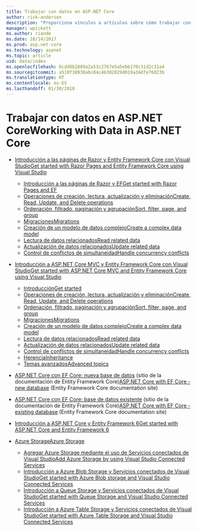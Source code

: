 ```yaml
---
title: Trabajar con datos en ASP.NET Core
author: rick-anderson
description: "Proporciona vínculos a artículos sobre cómo trabajar con datos. En muchos se usa Entity Framework Core."
manager: wpickett
ms.author: riande
ms.date: 10/14/2017
ms.prod: asp.net-core
ms.technology: aspnet
ms.topic: article
uid: data/index
ms.openlocfilehash: 6cdd8b2889a2a53c2767e5a5ebb170c31d2c31a4
ms.sourcegitcommit: a510f38930abc84c4b302029d019a34dfe76823b
ms.translationtype: HT
ms.contentlocale: es-ES
ms.lasthandoff: 01/30/2018
---
```

# <a name="working-with-data-in-aspnet-core"></a><span data-ttu-id="151d7-104">Trabajar con datos en ASP.NET Core</span><span class="sxs-lookup"><span data-stu-id="151d7-104">Working with Data in ASP.NET Core</span></span> 

* [<span data-ttu-id="151d7-105">Introducción a las páginas de Razor y Entity Framework Core con Visual Studio</span><span class="sxs-lookup"><span data-stu-id="151d7-105">Get started with Razor Pages and Entity Framework Core using Visual Studio</span></span>](xref:data/ef-rp/index)

   * [<span data-ttu-id="151d7-106">Introducción a las páginas de Razor y EF</span><span class="sxs-lookup"><span data-stu-id="151d7-106">Get started with Razor Pages and EF</span></span>](xref:data/ef-rp/intro)
   * [<span data-ttu-id="151d7-107">Operaciones de creación, lectura, actualización y eliminación</span><span class="sxs-lookup"><span data-stu-id="151d7-107">Create, Read, Update, and Delete operations</span></span>](xref:data/ef-rp/crud)
   * [<span data-ttu-id="151d7-108">Ordenación, filtrado, paginación y agrupación</span><span class="sxs-lookup"><span data-stu-id="151d7-108">Sort, filter, page, and group</span></span>](xref:data/ef-rp/sort-filter-page)
   * [<span data-ttu-id="151d7-109">Migraciones</span><span class="sxs-lookup"><span data-stu-id="151d7-109">Migrations</span></span>](xref:data/ef-rp/migrations)
   * [<span data-ttu-id="151d7-110">Creación de un modelo de datos complejo</span><span class="sxs-lookup"><span data-stu-id="151d7-110">Create a complex data model</span></span>](xref:data/ef-rp/complex-data-model)
   * [<span data-ttu-id="151d7-111">Lectura de datos relacionados</span><span class="sxs-lookup"><span data-stu-id="151d7-111">Read related data</span></span>](xref:data/ef-rp/read-related-data)
   * [<span data-ttu-id="151d7-112">Actualización de datos relacionados</span><span class="sxs-lookup"><span data-stu-id="151d7-112">Update related data</span></span>](xref:data/ef-rp/update-related-data)
   * [<span data-ttu-id="151d7-113">Control de conflictos de simultaneidad</span><span class="sxs-lookup"><span data-stu-id="151d7-113">Handle concurrency conflicts</span></span>](xref:data/ef-rp/concurrency)

*   [<span data-ttu-id="151d7-114">Introducción a ASP.NET Core MVC y Entity Framework Core con Visual Studio</span><span class="sxs-lookup"><span data-stu-id="151d7-114">Get started with ASP.NET Core MVC and Entity Framework Core using Visual Studio</span></span>](ef-mvc/index.md)
    *   [<span data-ttu-id="151d7-115">Introducción</span><span class="sxs-lookup"><span data-stu-id="151d7-115">Get started</span></span>](ef-mvc/intro.md)
    *   [<span data-ttu-id="151d7-116">Operaciones de creación, lectura, actualización y eliminación</span><span class="sxs-lookup"><span data-stu-id="151d7-116">Create, Read, Update, and Delete operations</span></span>](xref:data/ef-mvc/crud)
    *   [<span data-ttu-id="151d7-117">Ordenación, filtrado, paginación y agrupación</span><span class="sxs-lookup"><span data-stu-id="151d7-117">Sort, filter, page, and group</span></span>](xref:data/ef-mvc/sort-filter-page)
    *   [<span data-ttu-id="151d7-118">Migraciones</span><span class="sxs-lookup"><span data-stu-id="151d7-118">Migrations</span></span>](xref:data/ef-mvc/migrations)
    *   [<span data-ttu-id="151d7-119">Creación de un modelo de datos complejo</span><span class="sxs-lookup"><span data-stu-id="151d7-119">Create a complex data model</span></span>](ef-mvc/complex-data-model.md)
    *   [<span data-ttu-id="151d7-120">Lectura de datos relacionados</span><span class="sxs-lookup"><span data-stu-id="151d7-120">Read related data</span></span>](ef-mvc/read-related-data.md)
    *   [<span data-ttu-id="151d7-121">Actualización de datos relacionados</span><span class="sxs-lookup"><span data-stu-id="151d7-121">Update related data</span></span>](ef-mvc/update-related-data.md)
    *   [<span data-ttu-id="151d7-122">Control de conflictos de simultaneidad</span><span class="sxs-lookup"><span data-stu-id="151d7-122">Handle concurrency conflicts</span></span>](ef-mvc/concurrency.md)
    *   [<span data-ttu-id="151d7-123">Herencia</span><span class="sxs-lookup"><span data-stu-id="151d7-123">Inheritance</span></span>](ef-mvc/inheritance.md)
    *   [<span data-ttu-id="151d7-124">Temas avanzados</span><span class="sxs-lookup"><span data-stu-id="151d7-124">Advanced topics</span></span>](ef-mvc/advanced.md)
* <span data-ttu-id="151d7-125">[ASP.NET Core con EF Core: nueva base de datos](https://docs.microsoft.com/ef/core/get-started/aspnetcore/new-db) (sitio de la documentación de Entity Framework Core)</span><span class="sxs-lookup"><span data-stu-id="151d7-125">[ASP.NET Core with EF Core - new database](https://docs.microsoft.com/ef/core/get-started/aspnetcore/new-db) (Entity Framework Core documentation site)</span></span>
* <span data-ttu-id="151d7-126">[ASP.NET Core con EF Core: base de datos existente](https://docs.microsoft.com/ef/core/get-started/aspnetcore/existing-db) (sitio de la documentación de Entity Framework Core)</span><span class="sxs-lookup"><span data-stu-id="151d7-126">[ASP.NET Core with EF Core - existing database](https://docs.microsoft.com/ef/core/get-started/aspnetcore/existing-db) (Entity Framework Core documentation site)</span></span>
*   [<span data-ttu-id="151d7-127">Introducción a ASP.NET Core y Entity Framework 6</span><span class="sxs-lookup"><span data-stu-id="151d7-127">Get started with ASP.NET Core and Entity Framework 6</span></span>](entity-framework-6.md)
*   [<span data-ttu-id="151d7-128">Azure Storage</span><span class="sxs-lookup"><span data-stu-id="151d7-128">Azure Storage</span></span>](azure-storage/index.md)
    *   [<span data-ttu-id="151d7-129">Agregar Azure Storage mediante el uso de Servicios conectados de Visual Studio</span><span class="sxs-lookup"><span data-stu-id="151d7-129">Add Azure Storage by using Visual Studio Connected Services</span></span>](https://azure.microsoft.com/documentation/articles/vs-azure-tools-connected-services-storage/)
    *   [<span data-ttu-id="151d7-130">Introducción a Azure Blob Storage y Servicios conectados de Visual Studio</span><span class="sxs-lookup"><span data-stu-id="151d7-130">Get started with Azure Blob storage and Visual Studio Connected Services</span></span>](https://azure.microsoft.com/documentation/articles/vs-storage-aspnet5-getting-started-blobs/)
    *   [<span data-ttu-id="151d7-131">Introducción a Queue Storage y Servicios conectados de Visual Studio</span><span class="sxs-lookup"><span data-stu-id="151d7-131">Get started with Queue Storage and Visual Studio Connected Services</span></span>](https://azure.microsoft.com/documentation/articles/vs-storage-aspnet5-getting-started-queues/)
    *   [<span data-ttu-id="151d7-132">Introducción a Azure Table Storage y Servicios conectados de Visual Studio</span><span class="sxs-lookup"><span data-stu-id="151d7-132">Get started with Azure Table Storage and Visual Studio Connected Services</span></span>](https://azure.microsoft.com/documentation/articles/vs-storage-aspnet5-getting-started-tables/)

